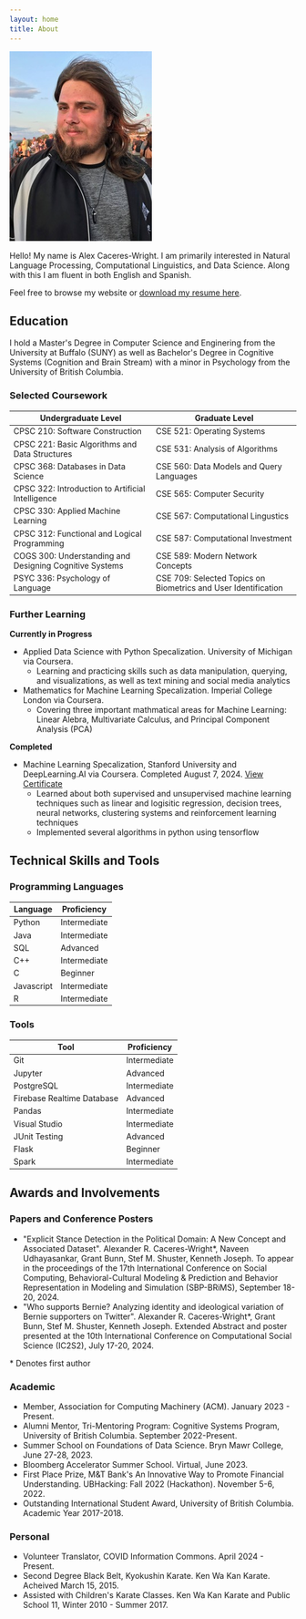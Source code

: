 ```yaml
---
layout: home
title: About
---
```


![Alex Headshot](img/sunset_profile.JPG)

Hello! My name is Alex Caceres-Wright. I am primarily interested in Natural Language Processing, Computational Linguistics, and Data Science. Along with this I am fluent in both English and Spanish.

Feel free to browse my website or [download my resume here](documents/Alex_Caceres-Wright_Resume.pdf).

## Education

I hold a Master's Degree in Computer Science and Enginering from the University at Buffalo (SUNY) as well as Bachelor's Degree in Cognitive Systems (Cognition and Brain Stream) with a minor in Psychology from the University of British Columbia.

### Selected Coursework

|Undergraduate Level|Graduate Level|
|-------------------|--------------|
|CPSC 210: Software Construction| CSE 521: Operating Systems|
|CPSC 221: Basic Algorithms and Data Structures|CSE 531: Analysis of Algorithms|
|CPSC 368: Databases in Data Science| CSE 560: Data Models and Query Languages|
|CPSC 322: Introduction to Artificial Intelligence|CSE 565: Computer Security|
|CPSC 330: Applied Machine Learning|CSE 567: Computational Lingustics|
|CPSC 312: Functional and Logical Programming| CSE 587: Computational Investment|
|COGS 300: Understanding and Designing Cognitive Systems|CSE 589: Modern Network Concepts|
|PSYC 336: Psychology of Language|CSE 709: Selected Topics on Biometrics and User Identification|

### Further Learning

**Currently in Progress**

* Applied Data Science with Python Specalization. University of Michigan via Coursera.
  * Learning and practicing skills such as data manipulation, querying, and visualizations, as well as text mining and social media analytics
* Mathematics for Machine Learning Specalization. Imperial College London via Coursera.
  * Covering three important mathmatical areas for Machine Learning: Linear Alebra, Multivariate Calculus, and Principal Component Analysis (PCA)

**Completed**

* Machine Learning Specalization, Stanford University and DeepLearning.AI via Coursera. Completed August 7, 2024. [View Certificate](documents/Stamford%20AI:ML%20Specialization%20Certificates.pdf)
  * Learned about both supervised and unsupervised machine learning techniques such as linear and logisitic regression, decision trees, neural networks, clustering systems and reinforcement learning techniques
  * Implemented several algorithms in python using tensorflow

## Technical Skills and Tools

### Programming Languages

|Language|Proficiency|
|--------|----------|
|Python|Intermediate|
|Java|Intermediate|
|SQL|Advanced|
|C++|Intermediate|
|C| Beginner|
|Javascript| Intermediate|
|R| Intermediate|

### Tools

| Tool | Proficiency |
|------|------------|
|Git|Intermediate|
|Jupyter|Advanced|
|PostgreSQL|Intermediate|
|Firebase Realtime Database|Advanced|
|Pandas|Intermediate|
|Visual Studio|Intermediate|
|JUnit Testing|Advanced|
|Flask|Beginner|
|Spark|Intermediate|

## Awards and Involvements

### Papers and Conference Posters

* "Explicit Stance Detection in the Political Domain: A New Concept and Associated Dataset". Alexander R. Caceres-Wright\*, Naveen Udhayasankar, Grant Bunn, Stef M. Shuster, Kenneth Joseph. To appear in the proceedings of the 17th International Conference on Social Computing, Behavioral-Cultural Modeling & Prediction and Behavior Representation in Modeling and Simulation (SBP-BRiMS), September 18-20, 2024.
* "Who supports Bernie? Analyzing identity and ideological variation of Bernie supporters on Twitter". Alexander R. Caceres-Wright\*, Grant Bunn, Stef M. Shuster, Kenneth Joseph. Extended Abstract and poster presented at the 10th International Conference on Computational Social Science (IC2S2), July 17-20, 2024.

\* Denotes first author

### Academic

* Member, Association for Computing Machinery (ACM). January 2023 - Present.
* Alumni Mentor, Tri-Mentoring Program: Cognitive Systems Program, University of British Columbia. September 2022-Present.
* Summer School on Foundations of Data Science. Bryn Mawr College, June 27-28, 2023.
* Bloomberg Accelerator Summer School. Virtual, June 2023.
* First Place Prize, M&T Bank's An Innovative Way to Promote Financial Understanding. UBHacking: Fall 2022 (Hackathon). November 5-6, 2022.
* Outstanding International Student Award, University of British Columbia. Academic Year 2017-2018.

### Personal

* Volunteer Translator, COVID Information Commons. April 2024 - Present.
* Second Degree Black Belt, Kyokushin Karate. Ken Wa Kan Karate. Acheived March 15, 2015.
* Assisted with Children's Karate Classes. Ken Wa Kan Karate and Public School 11, Winter 2010 - Summer 2017.
